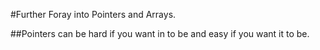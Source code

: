#Further Foray into Pointers and Arrays.

##Pointers can be hard if you want in to be and easy if you want it to be.
